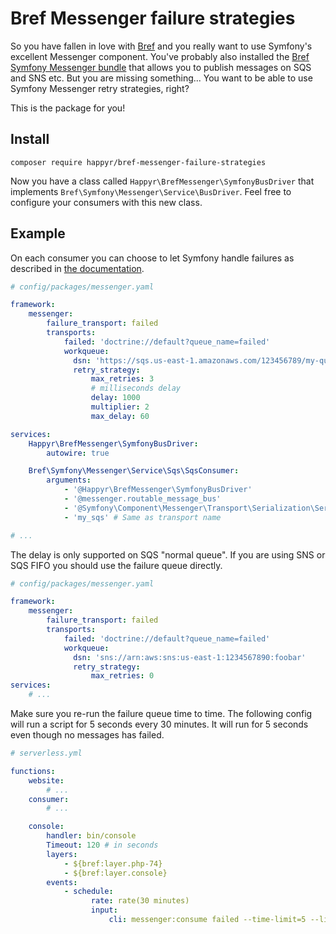 # Bref Messenger failure strategies

So you have fallen in love with [Bref](https://bref.sh) and you really want to use
Symfony's excellent Messenger component. You've probably also installed the 
[Bref Symfony Messenger bundle](https://github.com/brefphp/symfony-messenger)
that allows you to publish messages on SQS and SNS etc. But you are missing something...
You want to be able to use Symfony Messenger retry strategies, right?

This is the package for you!

## Install

```cli
composer require happyr/bref-messenger-failure-strategies
```

Now you have a class called `Happyr\BrefMessenger\SymfonyBusDriver` that implements
`Bref\Symfony\Messenger\Service\BusDriver`. Feel free to configure your consumers with this 
new class. 

## Example

On each consumer you can choose to let Symfony handle failures as described in
[the documentation](https://symfony.com/doc/current/messenger.html#retries-failures). 


```yaml
# config/packages/messenger.yaml

framework:
    messenger:
        failure_transport: failed
        transports:
            failed: 'doctrine://default?queue_name=failed'
            workqueue:
              dsn: 'https://sqs.us-east-1.amazonaws.com/123456789/my-queue'
              retry_strategy:
                  max_retries: 3
                  # milliseconds delay
                  delay: 1000
                  multiplier: 2
                  max_delay: 60

services:
    Happyr\BrefMessenger\SymfonyBusDriver: 
        autowire: true

    Bref\Symfony\Messenger\Service\Sqs\SqsConsumer:
        arguments:
            - '@Happyr\BrefMessenger\SymfonyBusDriver'
            - '@messenger.routable_message_bus'
            - '@Symfony\Component\Messenger\Transport\Serialization\SerializerInterface'
            - 'my_sqs' # Same as transport name

# ...

```

The delay is only supported on SQS "normal queue". If you are using SNS or SQS FIFO
you should use the failure queue directly.

```yaml
# config/packages/messenger.yaml

framework:
    messenger:
        failure_transport: failed
        transports:
            failed: 'doctrine://default?queue_name=failed'
            workqueue:
              dsn: 'sns://arn:aws:sns:us-east-1:1234567890:foobar'
              retry_strategy:
                  max_retries: 0
services:
    # ...

```

Make sure you re-run the failure queue time to time. The following config will 
run a script for 5 seconds every 30 minutes. It will run for 5 seconds even though
no messages has failed. 

```yaml
# serverless.yml

functions:
    website:
        # ...
    consumer:
        # ...

    console:
        handler: bin/console
        Timeout: 120 # in seconds
        layers:
            - ${bref:layer.php-74}
            - ${bref:layer.console}
        events:
            - schedule:
                  rate: rate(30 minutes)
                  input:
                      cli: messenger:consume failed --time-limit=5 --limit=50

```
